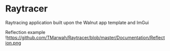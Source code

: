 # Raytracer
Raytracing application built upon the Walnut app template and ImGui

Reflection example
!https://github.com/TMarwah/Raytracer/blob/master/Documentation/Reflection.png
